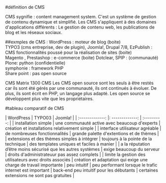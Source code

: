 #définition de CMS 

CMS sygnifie : content management system. C'est un système de gestion de contenu dynamique et simplifié.
Les CMS s'appliquent à des domaines d'applications différents : Le gestion de contenu web, les publications de blog et les réseaux sociaux. 

##exmples de CMS :
WordPress : moteur de blog (boite)  
TYPO3 (cms entreprise, dev de plugin), Joomla!, Drupal 7/8, EzPublish : CMS fonctionnalités poussé pour la réalisation de sites (boite)  
Magento , Prestashop : e-commerce (boite)
Dotclear, SPIP : (communauté)  
Plone: python (confidentielle)  
symphonie : framework PHP  
Share point : pas open source

CMS Matrix 1300 CMS 
Les CMS open source sont les seuls à être restés car ils sont été gérés par une communauté, ils ont continués à évoluer. De plus, ils sont écrit en PHP, un langage plus adapté.
Les open source se développent plus vite que les propriétaires. 


#tableau comparatif de CMS

|  WordPress    |      TYPO03     |   Joomla!      |
 | :-------------: |: -------------: | :---------:    |
 | installation simple     |       une communauté active avec beaucoup d'experts        |      création et installations relativement simple  |
 | interface utilisateur agréable       |       de nombreuses fonctionnalités       |      grande palette d'extentions et de thèmes  |
 | extensions et des thèmes simples à intégrer   |        toujours à la pointe de la technique       |      des templates uniques et faciles à manier   |
 | a la réputation d’être moins sécurisé que les autres systèmes | exige beaucoup du serveur | droits d'administrateuur pas assez complets |
 | limite la gestion des utilisateurs avec droits associés | création et adaptation qui exige une charge de travail importante | peu intuitif 
 |  peu performant lorsque le trafic internet est important |  back-end peu intuitif pour les débutants | certaines extensions ne sont pas gratuites |

